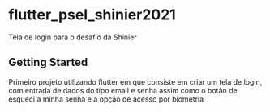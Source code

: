 # flutter_psel_shinier2021

Tela de login para o desafio da Shinier

## Getting Started

Primeiro projeto utilizando flutter em que consiste em criar um tela de login, com entrada de dados do tipo email e senha
assim como o botão de esqueci a minha senha e a opção de acesso por biometria
